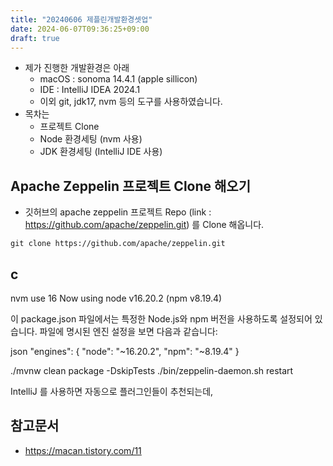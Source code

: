 ```yaml
---
title: "20240606 제플린개발환경셋업"
date: 2024-06-07T09:36:25+09:00
draft: true
---
```



- 제가 진행한 개발환경은 아래
  - macOS : sonoma 14.4.1 (apple sillicon)
  - IDE : IntelliJ IDEA 2024.1
  - 이외 git, jdk17, nvm 등의 도구를 사용하였습니다.
- 목차는
  - 프로젝트 Clone
  - Node 환경세팅 (nvm 사용)
  - JDK 환경세팅 (IntelliJ IDE 사용)


## Apache Zeppelin 프로젝트 Clone 해오기
- 깃허브의 apache zeppelin 프로젝트 Repo (link : https://github.com/apache/zeppelin.git) 를 Clone 해옵니다.

```
git clone https://github.com/apache/zeppelin.git
```

## c
nvm use 16
Now using node v16.20.2 (npm v8.19.4)


이 package.json 파일에서는 특정한 Node.js와 npm 버전을 사용하도록 설정되어 있습니다. 파일에 명시된 엔진 설정을 보면 다음과 같습니다:

json
"engines": {
  "node": "~16.20.2",
  "npm": "~8.19.4"
}





./mvnw clean package -DskipTests 
 ./bin/zeppelin-daemon.sh restart

IntelliJ 를 사용하면 자동으로 플러그인들이 추천되는데,


## 참고문서
- https://macan.tistory.com/11